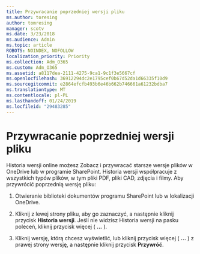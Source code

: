 ```yaml
---
title: Przywracanie poprzedniej wersji pliku
ms.author: toresing
author: tomresing
manager: scotv
ms.date: 3/23/2018
ms.audience: Admin
ms.topic: article
ROBOTS: NOINDEX, NOFOLLOW
localization_priority: Priority
ms.collection: Adm_O365
ms.custom: Adm_O365
ms.assetid: a8117dea-2111-4275-9ca1-9c1f3e5667cf
ms.openlocfilehash: 36912294dc2e1795cef0b67d52da1d66335f10d9
ms.sourcegitcommit: e2864efcfb493b6e46b662b746661a61232bdba7
ms.translationtype: MT
ms.contentlocale: pl-PL
ms.lasthandoff: 01/24/2019
ms.locfileid: "29483285"
---
```

# <a name="restore-a-previous-file-version"></a>Przywracanie poprzedniej wersji pliku

Historia wersji online możesz Zobacz i przywracać starsze wersje plików w OneDrive lub w programie SharePoint. Historia wersji współpracuje z wszystkich typów plików, w tym pliki PDF, pliki CAD, zdjęcia i filmy. Aby przywrócić poprzednią wersję pliku:
  
1. Otwieranie biblioteki dokumentów programu SharePoint lub w lokalizacji OneDrive.
    
2. Kliknij z lewej strony pliku, aby go zaznaczyć, a następnie kliknij przycisk **Historia wersji**. Jeśli nie widzisz Historia wersji na pasku poleceń, kliknij przycisk więcej ( **...** ). 
    
3. Kliknij wersję, którą chcesz wyświetlić, lub kliknij przycisk więcej ( **...** ) z prawej strony wersję, a następnie kliknij przycisk **Przywróć**.
    

